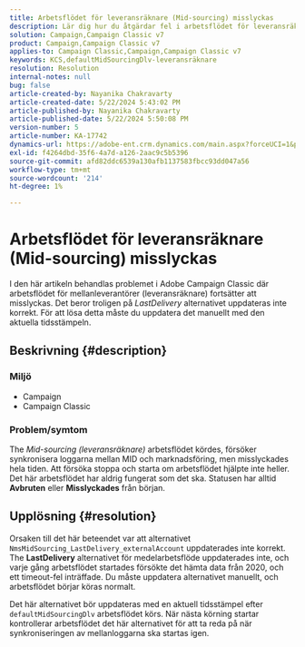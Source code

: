 ```yaml
---
title: Arbetsflödet för leveransräknare (Mid-sourcing) misslyckas
description: Lär dig hur du åtgärdar fel i arbetsflödet för leveransräknare (MID-sourcing).
solution: Campaign,Campaign Classic v7
product: Campaign,Campaign Classic v7
applies-to: Campaign Classic,Campaign,Campaign Classic v7
keywords: KCS,defaultMidSourcingDlv-leveransräknare
resolution: Resolution
internal-notes: null
bug: false
article-created-by: Nayanika Chakravarty
article-created-date: 5/22/2024 5:43:02 PM
article-published-by: Nayanika Chakravarty
article-published-date: 5/22/2024 5:50:08 PM
version-number: 5
article-number: KA-17742
dynamics-url: https://adobe-ent.crm.dynamics.com/main.aspx?forceUCI=1&pagetype=entityrecord&etn=knowledgearticle&id=f8d43cbb-6218-ef11-9f89-000d3a37816b
exl-id: f4264dbd-35f6-4a7d-a126-2aac9c5b5396
source-git-commit: afd82ddc6539a130afb1137583fbcc93dd047a56
workflow-type: tm+mt
source-wordcount: '214'
ht-degree: 1%

---
```


# Arbetsflödet för leveransräknare (Mid-sourcing) misslyckas


I den här artikeln behandlas problemet i Adobe Campaign Classic där arbetsflödet för mellanleverantörer (leveransräknare) fortsätter att misslyckas. Det beror troligen på *LastDelivery* alternativet uppdateras inte korrekt. För att lösa detta måste du uppdatera det manuellt med den aktuella tidsstämpeln.

## Beskrivning {#description}


### <b>Miljö</b>

- Campaign
- Campaign Classic


### <b>Problem/symtom</b>

The *Mid-sourcing (leveransräknare)* arbetsflödet kördes, försöker synkronisera loggarna mellan MID och marknadsföring, men misslyckades hela tiden. Att försöka stoppa och starta om arbetsflödet hjälpte inte heller. Det här arbetsflödet har aldrig fungerat som det ska. Statusen har alltid <b>Avbruten</b> eller <b>Misslyckades</b> från början.


## Upplösning {#resolution}


Orsaken till det här beteendet var att alternativet `NmsMidSourcing_LastDelivery_externalAccount` uppdaterades inte korrekt. The <b>LastDelivery</b> alternativet för medelarbetsflöde uppdaterades inte, och varje gång arbetsflödet startades försökte det hämta data från 2020, och ett timeout-fel inträffade. Du måste uppdatera alternativet manuellt, och arbetsflödet börjar köras normalt.

Det här alternativet bör uppdateras med en aktuell tidsstämpel efter `defaultMidSourcingDlv` arbetsflödet körs. När nästa körning startar kontrollerar arbetsflödet det här alternativet för att ta reda på när synkroniseringen av mellanloggarna ska startas igen.
